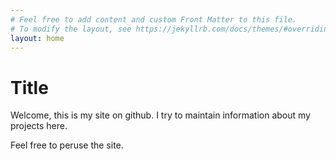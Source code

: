 ```yaml
---
# Feel free to add content and custom Front Matter to this file.
# To modify the layout, see https://jekyllrb.com/docs/themes/#overriding-theme-defaults
layout: home
---
```


# Title

Welcome, this is my site on github. I try to maintain information about my projects here.

Feel free to peruse the site.
